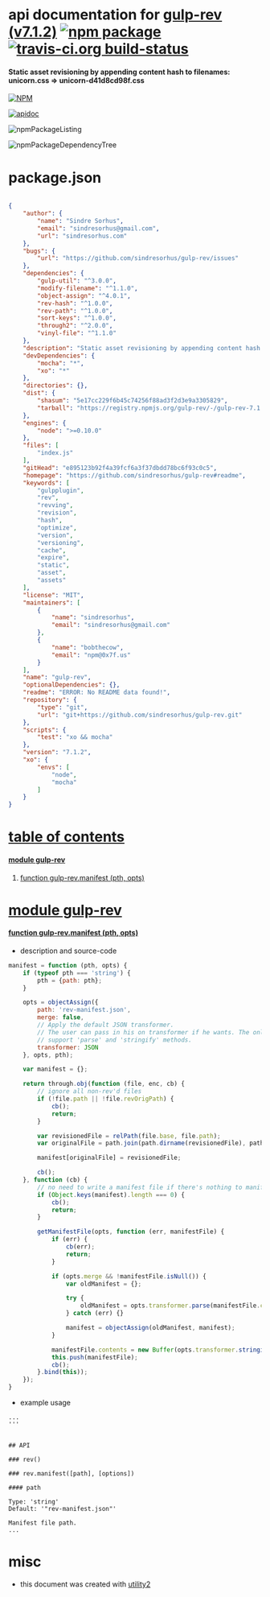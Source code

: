 # api documentation for  [gulp-rev (v7.1.2)](https://github.com/sindresorhus/gulp-rev#readme)  [![npm package](https://img.shields.io/npm/v/npmdoc-gulp-rev.svg?style=flat-square)](https://www.npmjs.org/package/npmdoc-gulp-rev) [![travis-ci.org build-status](https://api.travis-ci.org/npmdoc/node-npmdoc-gulp-rev.svg)](https://travis-ci.org/npmdoc/node-npmdoc-gulp-rev)
#### Static asset revisioning by appending content hash to filenames: unicorn.css => unicorn-d41d8cd98f.css

[![NPM](https://nodei.co/npm/gulp-rev.png?downloads=true)](https://www.npmjs.com/package/gulp-rev)

[![apidoc](https://npmdoc.github.io/node-npmdoc-gulp-rev/build/screenCapture.buildNpmdoc.browser.%252Fhome%252Ftravis%252Fbuild%252Fnpmdoc%252Fnode-npmdoc-gulp-rev%252Ftmp%252Fbuild%252Fapidoc.html.png)](https://npmdoc.github.io/node-npmdoc-gulp-rev/build/apidoc.html)

![npmPackageListing](https://npmdoc.github.io/node-npmdoc-gulp-rev/build/screenCapture.npmPackageListing.svg)

![npmPackageDependencyTree](https://npmdoc.github.io/node-npmdoc-gulp-rev/build/screenCapture.npmPackageDependencyTree.svg)



# package.json

```json

{
    "author": {
        "name": "Sindre Sorhus",
        "email": "sindresorhus@gmail.com",
        "url": "sindresorhus.com"
    },
    "bugs": {
        "url": "https://github.com/sindresorhus/gulp-rev/issues"
    },
    "dependencies": {
        "gulp-util": "^3.0.0",
        "modify-filename": "^1.1.0",
        "object-assign": "^4.0.1",
        "rev-hash": "^1.0.0",
        "rev-path": "^1.0.0",
        "sort-keys": "^1.0.0",
        "through2": "^2.0.0",
        "vinyl-file": "^1.1.0"
    },
    "description": "Static asset revisioning by appending content hash to filenames: unicorn.css => unicorn-d41d8cd98f.css",
    "devDependencies": {
        "mocha": "*",
        "xo": "*"
    },
    "directories": {},
    "dist": {
        "shasum": "5e17cc229f6b45c74256f88ad3f2d3e9a3305829",
        "tarball": "https://registry.npmjs.org/gulp-rev/-/gulp-rev-7.1.2.tgz"
    },
    "engines": {
        "node": ">=0.10.0"
    },
    "files": [
        "index.js"
    ],
    "gitHead": "e895123b92f4a39fcf6a3f37dbdd78bc6f93c0c5",
    "homepage": "https://github.com/sindresorhus/gulp-rev#readme",
    "keywords": [
        "gulpplugin",
        "rev",
        "revving",
        "revision",
        "hash",
        "optimize",
        "version",
        "versioning",
        "cache",
        "expire",
        "static",
        "asset",
        "assets"
    ],
    "license": "MIT",
    "maintainers": [
        {
            "name": "sindresorhus",
            "email": "sindresorhus@gmail.com"
        },
        {
            "name": "bobthecow",
            "email": "npm@0x7f.us"
        }
    ],
    "name": "gulp-rev",
    "optionalDependencies": {},
    "readme": "ERROR: No README data found!",
    "repository": {
        "type": "git",
        "url": "git+https://github.com/sindresorhus/gulp-rev.git"
    },
    "scripts": {
        "test": "xo && mocha"
    },
    "version": "7.1.2",
    "xo": {
        "envs": [
            "node",
            "mocha"
        ]
    }
}
```



# <a name="apidoc.tableOfContents"></a>[table of contents](#apidoc.tableOfContents)

#### [module gulp-rev](#apidoc.module.gulp-rev)
1.  [function <span class="apidocSignatureSpan">gulp-rev.</span>manifest (pth, opts)](#apidoc.element.gulp-rev.manifest)



# <a name="apidoc.module.gulp-rev"></a>[module gulp-rev](#apidoc.module.gulp-rev)

#### <a name="apidoc.element.gulp-rev.manifest"></a>[function <span class="apidocSignatureSpan">gulp-rev.</span>manifest (pth, opts)](#apidoc.element.gulp-rev.manifest)
- description and source-code
```javascript
manifest = function (pth, opts) {
	if (typeof pth === 'string') {
		pth = {path: pth};
	}

	opts = objectAssign({
		path: 'rev-manifest.json',
		merge: false,
		// Apply the default JSON transformer.
		// The user can pass in his on transformer if he wants. The only requirement is that it should
		// support 'parse' and 'stringify' methods.
		transformer: JSON
	}, opts, pth);

	var manifest = {};

	return through.obj(function (file, enc, cb) {
		// ignore all non-rev'd files
		if (!file.path || !file.revOrigPath) {
			cb();
			return;
		}

		var revisionedFile = relPath(file.base, file.path);
		var originalFile = path.join(path.dirname(revisionedFile), path.basename(file.revOrigPath)).replace(/\\/g, '/');

		manifest[originalFile] = revisionedFile;

		cb();
	}, function (cb) {
		// no need to write a manifest file if there's nothing to manifest
		if (Object.keys(manifest).length === 0) {
			cb();
			return;
		}

		getManifestFile(opts, function (err, manifestFile) {
			if (err) {
				cb(err);
				return;
			}

			if (opts.merge && !manifestFile.isNull()) {
				var oldManifest = {};

				try {
					oldManifest = opts.transformer.parse(manifestFile.contents.toString());
				} catch (err) {}

				manifest = objectAssign(oldManifest, manifest);
			}

			manifestFile.contents = new Buffer(opts.transformer.stringify(sortKeys(manifest), null, '  '));
			this.push(manifestFile);
			cb();
		}.bind(this));
	});
}
```
- example usage
```shell
...
'''


## API

### rev()

### rev.manifest([path], [options])

#### path

Type: 'string'
Default: '"rev-manifest.json"'

Manifest file path.
...
```



# misc
- this document was created with [utility2](https://github.com/kaizhu256/node-utility2)
